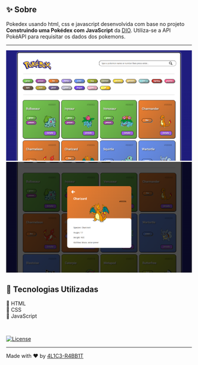 ## ✨ Sobre

Pokedex usando html, css e javascript desenvolvida com base no projeto **Construindo uma Pokédex com JavaScript** da [DIO](https://www.dio.me "Site da DIO").   Utiliza-se a API PokéAPI para requisitar os dados dos pokemons.

---

<div align="center">
  <img src="https://github.com/4L1C3-R4BB1T/pokedex/raw/main/assets/img/poke1.png" alt="Imagem da Pokedex" width="600em" />
</div>

<div align="center">
  <img src="https://github.com/4L1C3-R4BB1T/pokedex/raw/main/assets/img/poke2.png" alt="Imagem da Pokedex" width="600em" />
</div>

## 🔧 Tecnologias Utilizadas
🔸 HTML  
🔸 CSS  
🔸 JavaScript  

<br />

[![License](https://img.shields.io/github/license/4L1C3-R4BB1T/pokedex?style=for-the-badge)](https://github.com/4L1C3-R4BB1T/pokedex/blob/main/LICENSE)

---
Made with ❤️ by [4L1C3-R4BB1T](https://www.linkedin.com/in/livia013)
